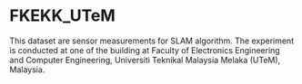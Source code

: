 # FKEKK_UTeM
This dataset are sensor measurements for SLAM algorithm. The experiment is conducted at one of the building at Faculty of Electronics Engineering and Computer Engineering, Universiti Teknikal Malaysia Melaka (UTeM), Malaysia. 
